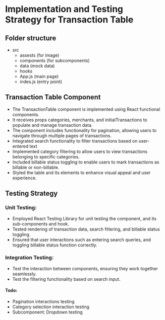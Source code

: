 # Implementation and Testing Strategy for Transaction Table

## Folder structure

- src
  - assests (for image)
  - components (for subcomponents)
  - data (mock data)
  - hooks
  - App.js (main page)
  - indes.js (entry point)

## Transaction Table Component

- The TransactionTable component is implemented using React functional components.
- It receives props categories, merchants, and initialTransactions to populate and manage transaction data.
- The component includes functionality for pagination, allowing users to navigate through multiple pages of transactions.
- Integrated search functionality to filter transactions based on user-entered text
- Implemented category filtering to allow users to view transactions belonging to specific categories.
- Included billable status toggling to enable users to mark transactions as billable or non-billable.
- Styled the table and its elements to enhance visual appeal and user experience.

## Testing Strategy

### Unit Testing:

- Employed React Testing Library for unit testing the component, and its sub-components and hook.
- Tested rendering of transaction data, search filtering, and billable status toggling.
- Ensured that user interactions such as entering search queries, and toggling billable status function correctly.

### Integration Testing:

- Test the interaction between components, ensuring they work together seamlessly.
- Test the filtering functionality based on search input.

#### Todo:

- Pagination interactions testing
- Category selection interaction testing
- Subcomponent: Dropdown testing
